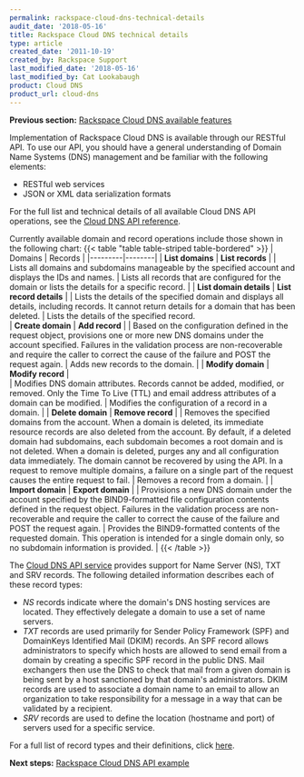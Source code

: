```yaml
---
permalink: rackspace-cloud-dns-technical-details
audit_date: '2018-05-16'
title: Rackspace Cloud DNS technical details
type: article
created_date: '2011-10-19'
created_by: Rackspace Support
last_modified_date: '2018-05-16'
last_modified_by: Cat Lookabaugh
product: Cloud DNS
product_url: cloud-dns
---
```


**Previous section:** [Rackspace Cloud DNS available features](https://docs-ospc.rackspace.com/support/how-to/cloud-dns/rackspace-cloud-dns-available-features)

Implementation of Rackspace Cloud DNS is available through our RESTful API. To
use our API, you should have a general understanding of Domain Name Systems (DNS) management
and be familiar with the following elements:

-   RESTful web services
-   JSON or XML data serialization formats

For the full list and technical details of all available Cloud DNS API operations, see the 
[Cloud DNS API reference](https://docs.rackspace.com/docs/cloud-dns/v1/api-reference/).

Currently available domain and record operations include those shown in the following chart:
{{< table "table  table-striped table-bordered" >}}
| Domains  | Records |
|---------|--------|
| <strong>List domains</strong>  | <strong>List records</strong> |
| Lists all domains and subdomains manageable by the specified account and displays the IDs and names.   |   Lists all records that are configured for the domain or lists the details for a specific record.  |
| <strong>List domain details</strong>   | <strong>List record details</strong>  |
| Lists the details of the specified domain and displays all details, including records. It cannot return details for a domain that has been deleted.   |   Lists the details of the specified record.  
| <strong>Create domain</strong> | <strong>Add record</strong> | 
| Based on the configuration defined in the request object, provisions one or more new DNS domains under the account specified. Failures in the validation process are non-recoverable and require the caller to correct the cause of the failure and POST the request again. | Adds new records to the domain. | 
| <strong>Modify domain</strong> | <strong>Modify record</strong> |  
| Modifies DNS domain attributes. Records cannot be added, modified, or removed. Only the Time To Live (TTL) and email address attributes of a domain can be modified. |  Modifies the configuration of a record in a domain. |
| <strong>Delete domain</strong> | <strong>Remove record</strong> |
| Removes the specified domains from the account. When a domain is deleted, its immediate resource records are also deleted from the account. By default, if a deleted domain had subdomains, each subdomain becomes a root domain and is not deleted. When a domain is deleted, purges any and all configuration data immediately. The domain cannot be recovered by using the API. In a request to remove multiple domains, a failure on a single part of the request causes the entire request to fail. | Removes a record from a domain. |
| <strong>Import domain</strong> | <strong>Export domain</strong> |
| Provisions a new DNS domain under the account specified by the BIND9-formatted file configuration contents defined in the request object. Failures in the validation process are non-recoverable and require the caller to correct the cause of the failure and POST the request again. | Provides the BIND9-formatted contents of the requested domain. This operation is intended for a single domain only, so no subdomain information is provided. |
{{< /table >}}

The [Cloud DNS API service](https://docs.rackspace.com/docs/cloud-dns/v1/) provides support for Name Server (NS), TXT and SRV records. The following detailed information describes each of these record types:

-   *NS* records indicate where the domain's DNS hosting
    services are located. They effectively delegate a domain to use a set
    of name servers.
-   *TXT* records are used primarily for Sender Policy Framework (SPF) and 
    DomainKeys Identified Mail (DKIM) records. An SPF record allows administrators to specify
    which hosts are allowed to send email from a domain by creating a
    specific SPF record in the public DNS. Mail exchangers then use
    the DNS to check that mail from a given domain is being sent by a
    host sanctioned by that domain's administrators. DKIM records are used to associate a domain name to
    an email to allow an organization to take responsibility
    for a message in a way that can be validated by a recipient.
-   *SRV* records are used to define the location (hostname and port)
    of servers used for a specific service.

For a full list of record types and their definitions, click
[here](https://docs-ospc.rackspace.com/support/how-to/cloud-dns/rackspace-cloud-dns-additional-resources).

**Next steps:** [Rackspace Cloud DNS API example](https://docs-ospc.rackspace.com/support/how-to/cloud-dns/rackspace-cloud-dns-api-example)
